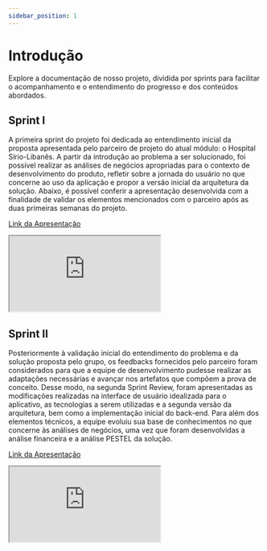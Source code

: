 ```yaml
---
sidebar_position: 1
---
```


# Introdução

Explore a documentação de nosso projeto, dividida por sprints para facilitar o acompanhamento e o entendimento do progresso e dos conteúdos abordados.

## Sprint I

A primeira sprint do projeto foi dedicada ao entendimento inicial da proposta apresentada pelo parceiro de projeto do atual módulo: o Hospital Sírio-Libanês. A partir da introdução ao problema a ser solucionado, foi possível realizar as análises de negócios apropriadas para o contexto de desenvolvimento do produto, refletir sobre a jornada do usuário no que concerne ao uso da aplicação e propor a versão inicial da arquitetura da solução. Abaixo, é possível conferir a apresentação desenvolvida com a finalidade de validar os elementos mencionados com o parceiro após as duas primeiras semanas do projeto.

[Link da Apresentação](https://www.canva.com/design/DAGDfBce7es/EZ7VDlYxEuZa39gu3vB-Eg/view?utm_content=DAGDfBce7es&utm_campaign=designshare&utm_medium=link&utm_source=editor)


<iframe loading="lazy"
    style={{ display: 'block', margin: 'auto', width: '100%', height: '55.7vh' }}
    src="https:&#x2F;&#x2F;www.canva.com&#x2F;design&#x2F;DAGDfBce7es&#x2F;pu4VF2frkxWTK35Y4SfuXw&#x2F;view?embed">
</iframe>

## Sprint II

Posteriormente à validação inicial do entendimento do problema e da solução proposta pelo grupo, os feedbacks fornecidos pelo parceiro foram considerados para que a equipe de desenvolvimento pudesse realizar as adaptações necessárias e avançar nos artefatos que compõem a prova de conceito. Desse modo, na segunda Sprint Review, foram apresentadas as modificações realizadas na interface de usuário idealizada para o aplicativo, as tecnologias a serem utilizadas e a segunda versão da arquitetura, bem como a implementação inicial do back-end. Para além dos elementos técnicos, a equipe evoluiu sua base de conhecimentos no que concerne às análises de negócios, uma vez que foram desenvolvidas a análise financeira e a análise PESTEL da solução.

[Link da Apresentação](https://www.canva.com/design/DAGEyqM2EJU/zaw7sEu_0zSlcw6intv4fg/view?utm_content=DAGEyqM2EJU&utm_campaign=designshare&utm_medium=link&utm_source=editor)


<iframe loading="lazy"
    style={{ display: 'block', margin: 'auto', width: '100%', height: '55.7vh' }}
    src="https:&#x2F;&#x2F;www.canva.com&#x2F;design&#x2F;DAGEyqM2EJU&#x2F;yGp7tzc9UBFRYnYinvq3YA&#x2F;view?embed" >
</iframe>
